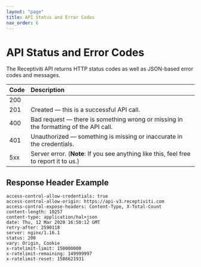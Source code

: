 ```yaml
---
layout: "page"
title: API Status and Error Codes
nav_order: 6
---
```


# API Status and Error Codes

The Receptiviti API returns HTTP status codes as well as JSON-based error codes and messages.

| Code       | Description        |
|:-------------|:------------------|
| 200          | |OK - The request was received, understood, and is being processed. |
| 201 | Created — this is a successful API call.|
| 400          |Bad request — there is something wrong or missing in the formatting of the API call.|
| 401          |Unauthorized — something is missing or inaccurate in the credentials.|
| 5xx          |Server error. (**Note**: If you see anything like this, feel free to report it to us.)|

## Response Header Example

```
access-control-allow-credentials: true
access-control-allow-origin: https://api-v3.receptiviti.com
access-control-expose-headers: Content-Type, X-Total-Count
content-length: 10257
content-type: application/hal+json
date: Thu, 12 Mar 2020 16:50:12 GMT
retry-after: 2590118
server: nginx/1.16.1
status: 200
vary: Origin, Cookie
x-ratelimit-limit: 150000000
x-ratelimit-remaining: 149999997
x-ratelimit-reset: 1586621931
```
